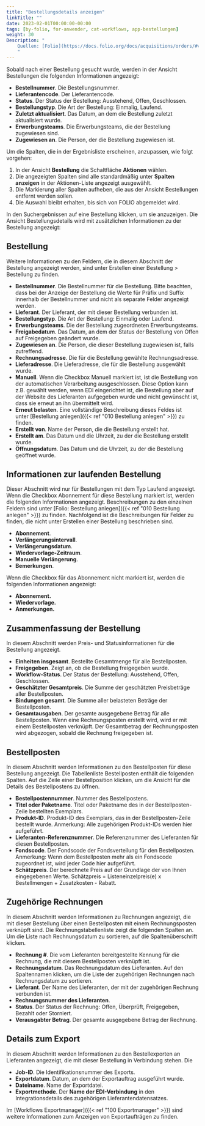```yaml
---
title: "Bestellungsdetails anzeigen"
linkTitle: ""
date: 2023-02-01T00:00:00-00:00
tags: [by-folio, for-anwender, cat-workflows, app-bestellungen]
weight: 30
Description: "
    Quellen: [Folio](https://docs.folio.org/docs/acquisitions/orders/#viewing-order-details ) <!-- & [GBV](https://info.gebev.de/display/FOLIOGBVEXTERN/Folio:+Bestellungsdetails+anzeigen) -->
    "
---
```


Sobald nach einer Bestellung gesucht wurde, werden in der Ansicht Bestellungen die folgenden Informationen angezeigt:

* **Bestellnummer**. Die Bestellungsnummer.
* **Lieferantencode**. Der Lieferantencode.
* **Status**. Der Status der Bestellung: Ausstehend, Offen, Geschlossen.
* **Bestellungstyp**. Die Art der Bestellung: Einmalig, Laufend.
* **Zuletzt aktualisiert**. Das Datum, an dem die Bestellung zuletzt aktualisiert wurde.
* **Erwerbungsteams**. Die Erwerbungsteams, die der Bestellung zugewiesen sind.
* **Zugewiesen an**. Die Person, der die Bestellung zugewiesen ist.

Um die Spalten, die in der Ergebnisliste erscheinen, anzupassen, wie folgt vorgehen:

1.  In der Ansicht **Bestellung** die Schaltfläche **Aktionen** wählen.
2.  Die angezeigten Spalten sind alle standardmäßig unter **Spalten anzeigen** in der Aktionen-Liste angezeigt ausgewählt.
3.  Die Markierung aller Spalten aufheben, die aus der Ansicht Bestellungen entfernt werden sollen.
4.  Die Auswahl bleibt erhalten, bis sich von FOLIO abgemeldet wird.

In den Suchergebnissen auf eine Bestellung klicken, um sie anzuzeigen. Die Ansicht Bestellungsdetails wird mit zusätzlichen Informationen zu der Bestellung angezeigt:

## Bestellung

Weitere Informationen zu den Feldern, die in diesem Abschnitt der Bestellung angezeigt werden, sind unter Erstellen einer Bestellung > Bestellung zu finden.

* **Bestellnummer**. Die Bestellnummer für die Bestellung. Bitte beachten, dass bei der Anzeige der Bestellung die Werte für Präfix und Suffix innerhalb der Bestellnummer und nicht als separate Felder angezeigt werden.
* **Lieferant**. Der Lieferant, der mit dieser Bestellung verbunden ist.
* **Bestellungstyp**. Die Art der Bestellung: Einmalig oder Laufend.
* **Erwerbungsteams**. Die der Bestellung zugeordneten Erwerbungsteams.
* **Freigabedatum**. Das Datum, an dem der Status der Bestellung von Offen auf Freigegeben geändert wurde.
* **Zugewiesen an**. Die Person, die dieser Bestellung zugewiesen ist, falls zutreffend.
* **Rechnungsadresse**. Die für die Bestellung gewählte Rechnungsadresse.
* **Lieferadresse**. Die Lieferadresse, die für die Bestellung ausgewählt wurde.
* **Manuell**. Wenn die Checkbox Manuell markiert ist, ist die Bestellung von der automatischen Verarbeitung ausgeschlossen. Diese Option kann z.B. gewählt werden, wenn EDI eingerichtet ist, die Bestellung aber auf der Website des Lieferanten aufgegeben wurde und nicht gewünscht ist, dass sie erneut an ihn übermittelt wird.
* **Erneut belasten**. Eine vollständige Beschreibung dieses Feldes ist unter [Bestellung anlegen]({{< ref "010 Bestellung anlegen" >}}) zu finden.
* **Erstellt von**. Name der Person, die die Bestellung erstellt hat.
* **Erstellt am**. Das Datum und die Uhrzeit, zu der die Bestellung erstellt wurde.
* **Öffnungsdatum**. Das Datum und die Uhrzeit, zu der die Bestellung geöffnet wurde.

## Informationen zur laufenden Bestellung

Dieser Abschnitt wird nur für Bestellungen mit dem Typ Laufend angezeigt. Wenn die Checkbox Abonnement für diese Bestellung markiert ist, werden die folgenden Informationen angezeigt. Beschreibungen zu den einzelnen Feldern sind unter [Folio: Bestellung anlegen]({{< ref "010 Bestellung anlegen" >}}) zu finden. Nachfolgend ist die Beschreibungen für Felder zu finden, die nicht unter Erstellen einer Bestellung beschrieben sind.

* **Abonnement**.
* **Verlängerungsintervall**.
* **Verlängerungsdatum**.
* **Wiedervorlage-Zeitraum**.
* **Manuelle Verlängerung**.
* **Bemerkungen**.

Wenn die Checkbox für das Abonnement nicht markiert ist, werden die folgenden Informationen angezeigt:

* **Abonnement.**
* **Wiedervorlage.**
* **Anmerkungen.**

## Zusammenfassung der Bestellung

In diesem Abschnitt werden Preis- und Statusinformationen für die Bestellung angezeigt.

* **Einheiten insgesamt**. Bestellte Gesamtmenge für alle Bestellposten.
* **Freigegeben**. Zeigt an, ob die Bestellung freigegeben wurde.
* **Workflow-Status**. Der Status der Bestellung: Ausstehend, Offen, Geschlossen.
* **Geschätzter Gesamtpreis**. Die Summe der geschätzten Preisbeträge aller Bestellposten.
* **Bindungen gesamt**. Die Summe aller belasteten Beträge der Bestellposten.
* **Gesamtausgaben**. Der gesamte ausgegebene Betrag für alle Bestellposten. Wenn eine Rechnungsposten erstellt wird, wird er mit einem Bestellposten verknüpft. Der Gesamtbetrag der Rechnungsposten wird abgezogen, sobald die Rechnung freigegeben ist.

## Bestellposten

In diesem Abschnitt werden Informationen zu den Bestellposten für diese Bestellung angezeigt. Die Tabellenliste Bestellposten enthält die folgenden Spalten. Auf die Zeile einer Bestellposition klicken, um die Ansicht für die Details des Bestellpostens zu öffnen.

* **Bestellpostennummer**. Nummer des Bestellpostens.
* **Titel oder Paketname**. Titel oder Paketname des in der Bestellposten-Zeile bestellten Exemplars.
* **Produkt-ID**. Produkt-ID des Exemplars, das in der Bestellposten-Zeile bestellt wurde. Anmerkung: Alle zugehörigen Produkt-IDs werden hier aufgeführt.
* **Lieferanten-Referenznummer**. Die Referenznummer des Lieferanten für diesen Bestellposten.
* **Fondscode**. Der Fondscode der Fondsverteilung für den Bestellposten. Anmerkung: Wenn dem Bestellposten mehr als ein Fondscode zugeordnet ist, wird jeder Code hier aufgeführt.
* **Schätzpreis**. Der berechnete Preis auf der Grundlage der von Ihnen eingegebenen Werte. Schätzpreis = Listeneinzelpreis(e) x Bestellmengen + Zusatzkosten - Rabatt.

## Zugehörige Rechnungen

In diesem Abschnitt werden Informationen zu Rechnungen angezeigt, die mit dieser Bestellung über einen Bestellposten mit einem Rechnungsposten verknüpft sind. Die Rechnungstabellenliste zeigt die folgenden Spalten an. Um die Liste nach Rechnungsdatum zu sortieren, auf die Spaltenüberschrift klicken.

* **Rechnung #**. Die vom Lieferanten bereitgestellte Kennung für die Rechnung, die mit diesem Bestellposten verknüpft ist.
* **Rechnungsdatum**. Das Rechnungsdatum des Lieferanten. Auf den Spaltennamen klicken, um die Liste der zugehörigen Rechnungen nach Rechnungsdatum zu sortieren.
* **Lieferant**. Der Name des Lieferanten, der mit der zugehörigen Rechnung verbunden ist.
* **Rechnungsnummer des Lieferanten**.
* **Status**. Der Status der Rechnung: Offen, Überprüft, Freigegeben, Bezahlt oder Storniert.
* **Verausgabter Betrag**. Der gesamte ausgegebene Betrag der Rechnung.

## Details zum Export

In diesem Abschnitt werden Informationen zu den Bestellexporten an Lieferanten angezeigt, die mit dieser Bestellung in Verbindung stehen. Die

* **Job-ID**. Die Identifikationsnummer des Exports.
* **Exportdatum**. Datum, an dem der Exportauftrag ausgeführt wurde.
* **Dateiname**. Name der Exportdatei.
* **Exportmethode**. Der **Name der EDI-Verbindung** in den Integrationsdetails des zugehörigen Lieferantendatensatzes.

Im [Workflows Exportmanager]({{< ref "100 Exportmanager" >}}) sind weitere Informationen zum Anzeigen von Exportaufträgen zu finden.
